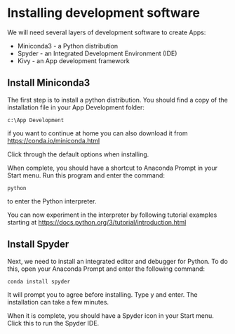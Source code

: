# Installing development software
We will need several layers of development software to create Apps:
* Miniconda3 - a Python distribution
* Spyder - an Integrated Development Environment (IDE)
* Kivy - an App development framework

## Install Miniconda3
The first step is to install a python distribution. You should find a copy of the installation file in your App Development folder:
~~~
c:\App Development
~~~
if you want to continue at home you can also download it from https://conda.io/miniconda.html

Click through the default options when installing.

When complete, you should have a shortcut to Anaconda Prompt in your Start menu. Run this program and enter the command:
~~~
python
~~~
to enter the Python interpreter.

You can now experiment in the interpreter by following tutorial examples starting at https://docs.python.org/3/tutorial/introduction.html

## Install Spyder
Next, we need to install an integrated editor and debugger for Python. To do this, open your Anaconda Prompt and enter the following command:
~~~
conda install spyder
~~~
  
It will prompt you to agree before installing. Type y and enter. The installation can take a few minutes.

When it is complete, you should have a Spyder icon in your Start menu. Click this to run the Spyder IDE.
